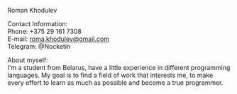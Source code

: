 Roman Khodulev 

Contact Information: \
Phone: +375 29 161 7308 \
E-mail: roma.khodulev@gmail.com \
Telegram: @Nocketin 

About myself: \
I'm a student from Belarus, have a little experience in different programming languages. 
My goal is to find a field of work that interests me, to make every effort to learn as much as possible and become a true programmer.
